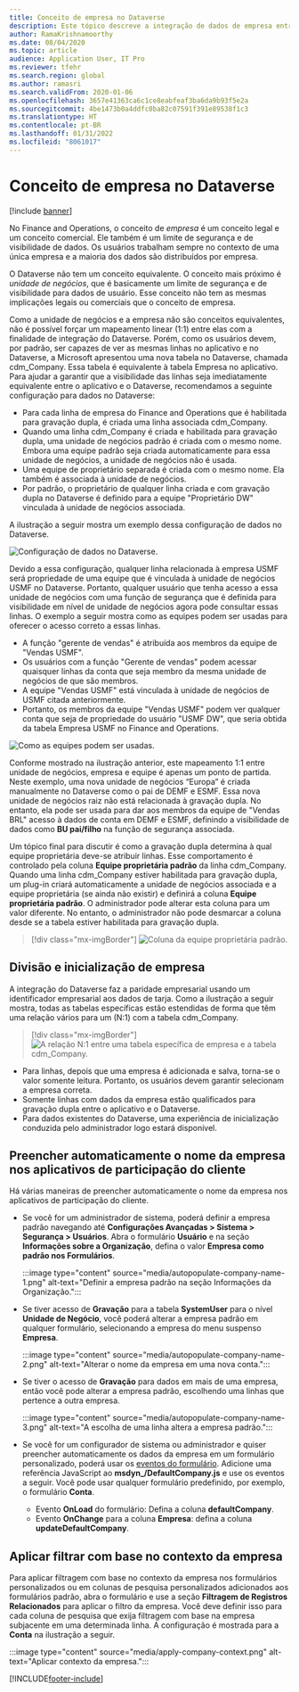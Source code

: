 ```yaml
---
title: Conceito de empresa no Dataverse
description: Este tópico descreve a integração de dados de empresa entre o Finance and Operations e o Dataverse.
author: RamaKrishnamoorthy
ms.date: 08/04/2020
ms.topic: article
audience: Application User, IT Pro
ms.reviewer: tfehr
ms.search.region: global
ms.author: ramasri
ms.search.validFrom: 2020-01-06
ms.openlocfilehash: 3657e41363ca6c1ce8eabfeaf3ba6da9b93f5e2a
ms.sourcegitcommit: 4be1473b0a4ddfc0ba82c07591f391e89538f1c3
ms.translationtype: HT
ms.contentlocale: pt-BR
ms.lasthandoff: 01/31/2022
ms.locfileid: "8061017"
---
```

# <a name="company-concept-in-dataverse"></a>Conceito de empresa no Dataverse

[!include [banner](../../includes/banner.md)]




No Finance and Operations, o conceito de *empresa* é um conceito legal e um conceito comercial. Ele também é um limite de segurança e de visibilidade de dados. Os usuários trabalham sempre no contexto de uma única empresa e a maioria dos dados são distribuídos por empresa.

O Dataverse não tem um conceito equivalente. O conceito mais próximo é *unidade de negócios*, que é basicamente um limite de segurança e de visibilidade para dados de usuário. Esse conceito não tem as mesmas implicações legais ou comerciais que o conceito de empresa.

Como a unidade de negócios e a empresa não são conceitos equivalentes, não é possível forçar um mapeamento linear (1:1) entre elas com a finalidade de integração do Dataverse. Porém, como os usuários devem, por padrão, ser capazes de ver as mesmas linhas no aplicativo e no Dataverse, a Microsoft apresentou uma nova tabela no Dataverse, chamada cdm\_Company. Essa tabela é equivalente à tabela Empresa no aplicativo. Para ajudar a garantir que a visibilidade das linhas seja imediatamente equivalente entre o aplicativo e o Dataverse, recomendamos a seguinte configuração para dados no Dataverse:

+ Para cada linha de empresa do Finance and Operations que é habilitada para gravação dupla, é criada uma linha associada cdm\_Company.
+ Quando uma linha cdm\_Company é criada e habilitada para gravação dupla, uma unidade de negócios padrão é criada com o mesmo nome. Embora uma equipe padrão seja criada automaticamente para essa unidade de negócios, a unidade de negócios não é usada.
+ Uma equipe de proprietário separada é criada com o mesmo nome. Ela também é associada à unidade de negócios.
+ Por padrão, o proprietário de qualquer linha criada e com gravação dupla no Dataverse é definido para a equipe "Proprietário DW" vinculada à unidade de negócios associada.

A ilustração a seguir mostra um exemplo dessa configuração de dados no Dataverse.

![Configuração de dados no Dataverse.](media/dual-write-company-1.png)

Devido a essa configuração, qualquer linha relacionada à empresa USMF será propriedade de uma equipe que é vinculada à unidade de negócios USMF no Dataverse. Portanto, qualquer usuário que tenha acesso a essa unidade de negócios com uma função de segurança que é definida para visibilidade em nível de unidade de negócios agora pode consultar essas linhas. O exemplo a seguir mostra como as equipes podem ser usadas para oferecer o acesso correto a essas linhas.

+ A função "gerente de vendas" é atribuída aos membros da equipe de "Vendas USMF".
+ Os usuários com a função "Gerente de vendas" podem acessar quaisquer linhas da conta que seja membro da mesma unidade de negócios de que são membros.
+ A equipe "Vendas USMF" está vinculada à unidade de negócios de USMF citada anteriormente.
+ Portanto, os membros da equipe "Vendas USMF" podem ver qualquer conta que seja de propriedade do usuário "USMF DW", que seria obtida da tabela Empresa USMF no Finance and Operations.

![Como as equipes podem ser usadas.](media/dual-write-company-2.png)

Conforme mostrado na ilustração anterior, este mapeamento 1:1 entre unidade de negócios, empresa e equipe é apenas um ponto de partida. Neste exemplo, uma nova unidade de negócios “Europa” é criada manualmente no Dataverse como o pai de DEMF e ESMF. Essa nova unidade de negócios raiz não está relacionada à gravação dupla. No entanto, ela pode ser usada para dar aos membros da equipe de "Vendas BRL" acesso à dados de conta em DEMF e ESMF, definindo a visibilidade de dados como **BU pai/filho** na função de segurança associada.

Um tópico final para discutir é como a gravação dupla determina à qual equipe proprietária deve-se atribuir linhas. Esse comportamento é controlado pela coluna **Equipe proprietária padrão** da linha cdm\_Company. Quando uma linha cdm\_Company estiver habilitada para gravação dupla, um plug-in criará automaticamente a unidade de negócios associada e a equipe proprietária (se ainda não existir) e definirá a coluna **Equipe proprietária padrão**. O administrador pode alterar esta coluna para um valor diferente. No entanto, o administrador não pode desmarcar a coluna desde se a tabela estiver habilitada para gravação dupla.

> [!div class="mx-imgBorder"]
![Coluna da equipe proprietária padrão.](media/dual-write-default-owning-team.jpg)

## <a name="company-striping-and-bootstrapping"></a>Divisão e inicialização de empresa

A integração do Dataverse faz a paridade empresarial usando um identificador empresarial aos dados de tarja. Como a ilustração a seguir mostra, todas as tabelas específicas estão estendidas de forma que têm uma relação vários para um (N:1) com a tabela cdm\_Company.

> [!div class="mx-imgBorder"]
![A relação N:1 entre uma tabela específica de empresa e a tabela cdm_Company.](media/dual-write-bootstrapping.png)

+ Para linhas, depois que uma empresa é adicionada e salva, torna-se o valor somente leitura. Portanto, os usuários devem garantir selecionam a empresa correta.
+ Somente linhas com dados da empresa estão qualificados para gravação dupla entre o aplicativo e o Dataverse.
+ Para dados existentes do Dataverse, uma experiência de inicialização conduzida pelo administrador logo estará disponível.


## <a name="autopopulate-company-name-in-customer-engagement-apps"></a>Preencher automaticamente o nome da empresa nos aplicativos de participação do cliente

Há várias maneiras de preencher automaticamente o nome da empresa nos aplicativos de participação do cliente.

+ Se você for um administrador de sistema, poderá definir a empresa padrão navegando até **Configurações Avançadas > Sistema > Segurança > Usuários**. Abra o formulário **Usuário** e na seção **Informações sobre a Organização**, defina o valor **Empresa como padrão nos Formulários**.

    :::image type="content" source="media/autopopulate-company-name-1.png" alt-text="Definir a empresa padrão na seção Informações da Organização.":::

+ Se tiver acesso de **Gravação** para a tabela **SystemUser** para o nível **Unidade de Negócio**, você poderá alterar a empresa padrão em qualquer formulário, selecionando a empresa do menu suspenso **Empresa**.

    :::image type="content" source="media/autopopulate-company-name-2.png" alt-text="Alterar o nome da empresa em uma nova conta.":::

+ Se tiver o acesso de **Gravação** para dados em mais de uma empresa, então você pode alterar a empresa padrão, escolhendo uma linhas que pertence a outra empresa.

    :::image type="content" source="media/autopopulate-company-name-3.png" alt-text="A escolha de uma linha altera a empresa padrão.":::

+ Se você for um configurador de sistema ou administrador e quiser preencher automaticamente os dados da empresa em um formulário personalizado, poderá usar os [eventos do formulário](/powerapps/developer/model-driven-apps/clientapi/events-forms-grids). Adicione uma referência JavaScript ao **msdyn_/DefaultCompany.js** e use os eventos a seguir. Você pode usar qualquer formulário predefinido, por exemplo, o formulário **Conta**.

    + Evento **OnLoad** do formulário: Defina a coluna **defaultCompany**.
    + Evento **OnChange** para a coluna **Empresa**: defina a coluna **updateDefaultCompany**.

## <a name="apply-filtering-based-on-the-company-context"></a>Aplicar filtrar com base no contexto da empresa

Para aplicar filtragem com base no contexto da empresa nos formulários personalizados ou em colunas de pesquisa personalizados adicionados aos formulários padrão, abra o formulário e use a seção **Filtragem de Registros Relacionados** para aplicar o filtro da empresa. Você deve definir isso para cada coluna de pesquisa que exija filtragem com base na empresa subjacente em uma determinada linha. A configuração é mostrada para a **Conta** na ilustração a seguir.

:::image type="content" source="media/apply-company-context.png" alt-text="Aplicar contexto da empresa.":::



[!INCLUDE[footer-include](../../../../includes/footer-banner.md)]